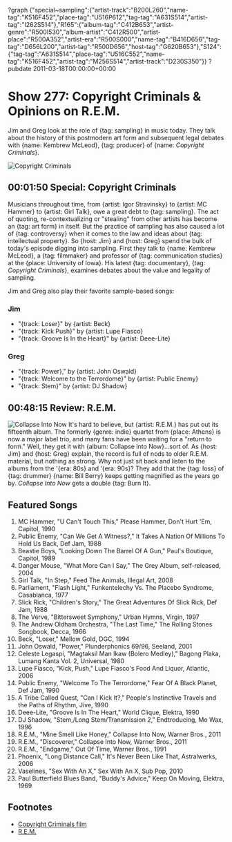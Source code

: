 ?graph {"special~sampling":{"artist-track":"B200L260","name-tag":"K516F452","place-tag":"U516P612","tag-tag":"A631S514","artist-tag":"I262S514"},"R165":{"album-tag":"C412B653","artist-genre":"R500I530","album-artist":"C412R500","artist-place":"R500A352","artist-era":"R500S000","name-tag":"B416D656","tag-tag":"D656L200","artist-tag":"R500D656","host-tag":"G620B653"},"S124":{"tag-tag":"A631S514","place-tag":"U516C552","name-tag":"K516F452","artist-tag":"M256S514","artist-track":"D230S350"}}
?pubdate 2011-03-18T00:00:00+00:00

# Show 277: Copyright Criminals & Opinions on R.E.M.
Jim and Greg look at the role of {tag: sampling} in music today. They talk about the history of this postmodern art form and subsequent legal debates with {name: Kembrew McLeod}, {tag: producer} of {name: *Copyright Criminals*}. 

![Copyright Criminals](http://static.soundopinions.org/images/2011/sampling.jpg)


## 00:01:50 Special: Copyright Criminals
Musicians throughout time, from {artist: Igor Stravinsky} to {artist: MC Hammer} to {artist: Girl Talk}, owe a great debt to {tag: sampling}. The act of quoting, re-contextualizing or "stealing" from other artists has become an {tag: art form} in itself. But the practice of sampling has also caused a lot of {tag: controversy} when it comes to the law and ideas about {tag: intellectual property}. So {host: Jim} and {host: Greg} spend the bulk of today's episode digging into sampling. First they talk to {name: Kembrew McLeod}, a {tag: filmmaker} and professor of {tag: communication studies} at the {place: University of Iowa}. His latest {tag: documentary}, {tag: *Copyright Criminals*}, examines debates about the value and legality of sampling. 

Jim and Greg also play their favorite sample-based songs:

### Jim
- "{track: Loser}" by {artist: Beck}
- "{track: Kick Push}" by {artist: Lupe Fiasco}
- "{track: Groove Is In the Heart}" by {artist: Deee-Lite}

### Greg
- "{track: Power}," by {artist: John Oswald}
- "{track: Welcome to the Terrordome}" by {artist: Public Enemy}
- "{track: Stem}" by {artist: DJ Shadow}

## 00:48:15 Review: R.E.M.
![Collapse Into Now](http://is4.mzstatic.com/image/thumb/Music49/v4/f0/db/a5/f0dba5e5-0e3d-15cf-fcf1-6cbc47855fde/source/600x600bb.jpg "311145/1095594828")
It's hard to believe, but {artist: R.E.M.} has put out its fifteenth album. The formerly {genre: indie} quartet from {place: Athens} is now a major label trio, and many fans have been waiting for a "return to form." Well, they get it with {album: Collapse Into Now}...sort of. As {host: Jim} and {host: Greg} explain, the record is full of nods to older R.E.M. material, but nothing as strong. Why not just sit back and listen to the albums from the '{era: 80s} and '{era: 90s}? They add that the {tag: loss} of {tag: drummer} {name: Bill Berry} keeps getting magnified as the years go by. *Collapse Into Now* gets a double {tag: Burn It}.

## Featured Songs
1. MC Hammer, "U Can't Touch This," Please Hammer, Don't Hurt 'Em, Capitol, 1990
2. Public Enemy, "Can We Get A Witness?," It Takes A Nation Of Millions To Hold Us Back, Def Jam, 1988
3. Beastie Boys, "Looking Down The Barrel Of A Gun," Paul's Boutique, Capitol, 1989
4. Danger Mouse, "What More Can I Say," The Grey Album, self-released, 2004
5. Girl Talk, "In Step," Feed The Animals, Illegal Art, 2008
6. Parliament, "Flash Light," Funkentelechy Vs. The Placebo Syndrome, Casablanca, 1977
7. Slick Rick, "Children's Story," The Great Adventures Of Slick Rick, Def Jam, 1988
8. The Verve, "Bittersweet Symphony," Urban Hymns, Virgin, 1997
9. The Andrew Oldham Orchestra, "The Last Time," The Rolling Stones Songbook, Decca, 1966
10. Beck, "Loser," Mellow Gold, DGC, 1994
11. John Oswald, "Power," Plunderphonics 69/96, Seeland, 2001
12. Celeste Legaspi, "Magtaksil Man Ikaw (Bolero Medley)," Bagong Plaka, Lumang Kanta Vol. 2, Universal, 1980
13. Lupe Fiasco, "Kick, Push," Lupe Fiasco's Food And Liquor, Atlantic, 2006
14. Public Enemy, "Welcome To The Terrordome," Fear Of A Black Planet, Def Jam, 1990
15. A Tribe Called Quest, "Can I Kick It?," People's Instinctive Travels and the Paths of Rhythm, Jive, 1990
16. Deee-Lite, "Groove Is In The Heart," World Clique, Elektra, 1990
17. DJ Shadow, "Stem,/Long Stem/Transmission 2," Endtroducing, Mo Wax, 1996
18. R.E.M., "Mine Smell Like Honey," Collapse Into Now, Warner Bros., 2011
19. R.E.M., "Discoverer," Collapse Into Now, Warner Bros., 2011
20. R.E.M., "Endgame," Out Of Time, Warner Bros., 1991
21. Phoenix, "Long Distance Call," It's Never Been Like That, Astralwerks, 2006
22. Vaselines, "Sex With An X," Sex With An X, Sub Pop, 2010
23. Paul Butterfield Blues Band, "Buddy's Advice," Keep On Moving, Elektra, 1969

## Footnotes
- [Copyright Criminals film](https://www.youtube.com/watch?v=tIoR3PYpduo)
- [R.E.M.](http://remhq.com/index.php)
